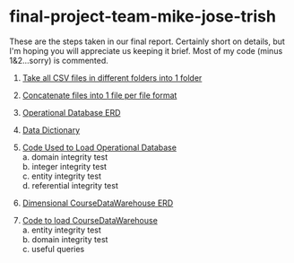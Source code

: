 # final-project-team-mike-jose-trish
These are the steps taken in our final report. Certainly short on details, but I'm hoping you will appreciate us keeping it brief.
Most of my code (minus 1&2...sorry) is commented. 

1. [Take all CSV files in different folders into 1 folder](https://github.com/fairfield-university-ba-510-spring2019/final-project-team-mike-jose-trish/blob/master/Scrape%20CSVs.ipynb)

2. [Concatenate files into 1 file per file format](https://github.com/fairfield-university-ba-510-spring2019/final-project-team-mike-jose-trish/blob/master/docs/csv_data/Concatenate%20Tables.ipynb)

3. [Operational Database ERD](https://github.com/fairfield-university-ba-510-spring2019/final-project-team-mike-jose-trish/blob/master/docs/CourseDataERD.PDF)

4. [Data Dictionary](https://github.com/fairfield-university-ba-510-spring2019/final-project-team-mike-jose-trish/blob/master/docs/CourseDataDictionary.md)

5. [Code Used to Load Operational Database](https://github.com/fairfield-university-ba-510-spring2019/final-project-team-mike-jose-trish/blob/master/docs/csv_data/CourseDataETL.ipynb)<br/>
    a. domain integrity test<br/>
    b. integer integrity test<br/>
    c. entity integrity test<br/>
    d. referential integrity test<br/>

6. [Dimensional CourseDataWarehouse ERD](https://github.com/fairfield-university-ba-510-spring2019/final-project-team-mike-jose-trish/blob/master/docs/CourseDataWarehouseERD.pdf)

7. [Code to load CourseDataWarehouse](https://github.com/fairfield-university-ba-510-spring2019/final-project-team-mike-jose-trish/blob/master/docs/csv_data/CourseDataWarehouse.ipynb) <br/>
    a. entity integrity test<br/>
    b. domain integrity test<br/>
    c. useful queries<br/>
